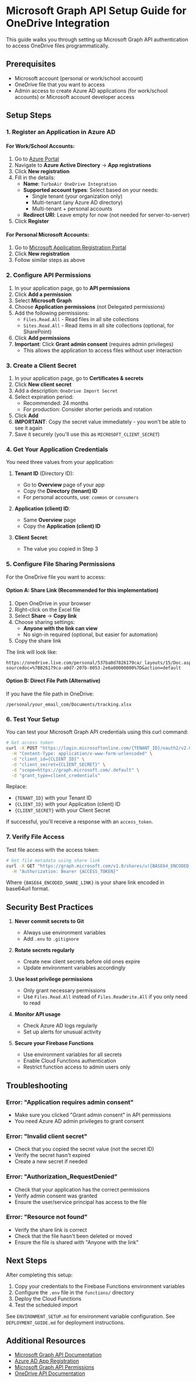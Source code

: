 # Microsoft Graph API Setup Guide for OneDrive Integration

This guide walks you through setting up Microsoft Graph API authentication to access OneDrive files programmatically.

## Prerequisites

- Microsoft account (personal or work/school account)
- OneDrive file that you want to access
- Admin access to create Azure AD applications (for work/school accounts) or Microsoft account developer access

## Setup Steps

### 1. Register an Application in Azure AD

#### For Work/School Accounts:

1. Go to [Azure Portal](https://portal.azure.com)
2. Navigate to **Azure Active Directory** → **App registrations**
3. Click **New registration**
4. Fill in the details:
   - **Name**: `TurboAir OneDrive Integration`
   - **Supported account types**: Select based on your needs:
     - Single tenant (your organization only)
     - Multi-tenant (any Azure AD directory)
     - Multi-tenant + personal accounts
   - **Redirect URI**: Leave empty for now (not needed for server-to-server)
5. Click **Register**

#### For Personal Microsoft Accounts:

1. Go to [Microsoft Application Registration Portal](https://portal.azure.com/#view/Microsoft_AAD_RegisteredApps/ApplicationsListBlade)
2. Click **New registration**
3. Follow similar steps as above

### 2. Configure API Permissions

1. In your application page, go to **API permissions**
2. Click **Add a permission**
3. Select **Microsoft Graph**
4. Choose **Application permissions** (not Delegated permissions)
5. Add the following permissions:
   - `Files.Read.All` - Read files in all site collections
   - `Sites.Read.All` - Read items in all site collections (optional, for SharePoint)
6. Click **Add permissions**
7. **Important**: Click **Grant admin consent** (requires admin privileges)
   - This allows the application to access files without user interaction

### 3. Create a Client Secret

1. In your application page, go to **Certificates & secrets**
2. Click **New client secret**
3. Add a description: `OneDrive Import Secret`
4. Select expiration period:
   - Recommended: 24 months
   - For production: Consider shorter periods and rotation
5. Click **Add**
6. **IMPORTANT**: Copy the secret value immediately - you won't be able to see it again
7. Save it securely (you'll use this as `MICROSOFT_CLIENT_SECRET`)

### 4. Get Your Application Credentials

You need three values from your application:

1. **Tenant ID** (Directory ID):
   - Go to **Overview** page of your app
   - Copy the **Directory (tenant) ID**
   - For personal accounts, use: `common` or `consumers`

2. **Application (client) ID**:
   - Same **Overview** page
   - Copy the **Application (client) ID**

3. **Client Secret**:
   - The value you copied in Step 3

### 5. Configure File Sharing Permissions

For the OneDrive file you want to access:

#### Option A: Share Link (Recommended for this implementation)

1. Open OneDrive in your browser
2. Right-click on the Excel file
3. Select **Share** → **Copy link**
4. Choose sharing settings:
   - **Anyone with the link can view**
   - No sign-in required (optional, but easier for automation)
5. Copy the share link

The link will look like:
```
https://onedrive.live.com/personal/537ba0d7826179ca/_layouts/15/Doc.aspx?sourcedoc=%7B826179ca-a0d7-207b-8053-2e6a00000000%7D&action=default
```

#### Option B: Direct File Path (Alternative)

If you have the file path in OneDrive:
```
/personal/your_email_com/Documents/tracking.xlsx
```

### 6. Test Your Setup

You can test your Microsoft Graph API credentials using this curl command:

```bash
# Get access token
curl -X POST "https://login.microsoftonline.com/{TENANT_ID}/oauth2/v2.0/token" \
  -H "Content-Type: application/x-www-form-urlencoded" \
  -d "client_id={CLIENT_ID}" \
  -d "client_secret={CLIENT_SECRET}" \
  -d "scope=https://graph.microsoft.com/.default" \
  -d "grant_type=client_credentials"
```

Replace:
- `{TENANT_ID}` with your Tenant ID
- `{CLIENT_ID}` with your Application (client) ID
- `{CLIENT_SECRET}` with your Client Secret

If successful, you'll receive a response with an `access_token`.

### 7. Verify File Access

Test file access with the access token:

```bash
# Get file metadata using share link
curl -X GET "https://graph.microsoft.com/v1.0/shares/u!{BASE64_ENCODED_SHARE_LINK}/driveItem" \
  -H "Authorization: Bearer {ACCESS_TOKEN}"
```

Where `{BASE64_ENCODED_SHARE_LINK}` is your share link encoded in base64url format.

## Security Best Practices

1. **Never commit secrets to Git**
   - Always use environment variables
   - Add `.env` to `.gitignore`

2. **Rotate secrets regularly**
   - Create new client secrets before old ones expire
   - Update environment variables accordingly

3. **Use least privilege permissions**
   - Only grant necessary permissions
   - Use `Files.Read.All` instead of `Files.ReadWrite.All` if you only need to read

4. **Monitor API usage**
   - Check Azure AD logs regularly
   - Set up alerts for unusual activity

5. **Secure your Firebase Functions**
   - Use environment variables for all secrets
   - Enable Cloud Functions authentication
   - Restrict function access to admin users only

## Troubleshooting

### Error: "Application requires admin consent"
- Make sure you clicked "Grant admin consent" in API permissions
- You need Azure AD admin privileges to grant consent

### Error: "Invalid client secret"
- Check that you copied the secret value (not the secret ID)
- Verify the secret hasn't expired
- Create a new secret if needed

### Error: "Authorization_RequestDenied"
- Check that your application has the correct permissions
- Verify admin consent was granted
- Ensure the user/service principal has access to the file

### Error: "Resource not found"
- Verify the share link is correct
- Check that the file hasn't been deleted or moved
- Ensure the file is shared with "Anyone with the link"

## Next Steps

After completing this setup:

1. Copy your credentials to the Firebase Functions environment variables
2. Configure the `.env` file in the `functions/` directory
3. Deploy the Cloud Functions
4. Test the scheduled import

See `ENVIRONMENT_SETUP.md` for environment variable configuration.
See `DEPLOYMENT_GUIDE.md` for deployment instructions.

## Additional Resources

- [Microsoft Graph API Documentation](https://docs.microsoft.com/en-us/graph/)
- [Azure AD App Registration](https://docs.microsoft.com/en-us/azure/active-directory/develop/quickstart-register-app)
- [Microsoft Graph API Permissions](https://docs.microsoft.com/en-us/graph/permissions-reference)
- [OneDrive API Documentation](https://docs.microsoft.com/en-us/graph/api/resources/onedrive)
